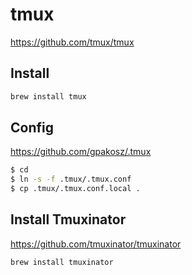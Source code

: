 # tmux

https://github.com/tmux/tmux

## Install

```sh
brew install tmux
```

## Config

https://github.com/gpakosz/.tmux

```sh
$ cd
$ ln -s -f .tmux/.tmux.conf
$ cp .tmux/.tmux.conf.local .
```

## Install Tmuxinator

https://github.com/tmuxinator/tmuxinator

```sh
brew install tmuxinator
```


